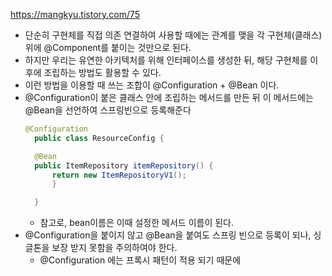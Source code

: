 https://mangkyu.tistory.com/75

- 단순히 구현체를 직접 의존 연결하여 사용할 때에는 관계를 맺을 각 구현체(클래스)위에 @Component를 붙이는 것만으로 된다.
- 하지만 우리는 유연한 아키텍처를 위해 인터페이스를 생성한 뒤, 해당 구현체를 이후에 조립하는 방법도 활용할 수 있다.
- 이런 방법을 이용할 때 쓰는 조합이 @Configuration + @Bean 이다.
- @Configuration이 붙은 클래스 안에 조립하는 메서드를 만든 뒤 이 메서드에는 @Bean을 선언하여 스프링빈으로 등록해준다
  ```java
  @Configuration
    public class ResourceConfig {

    @Bean
    public ItemRepository itemRepository() {
        return new ItemRepositoryV1();
        }

    }
   ```
  - 참고로, bean이름은 이때 설정한 메서드 이름이 된다. 
- @Configuration을 붙이지 않고 @Bean을 붙여도 스프링 빈으로 등록이 되나, 싱글톤을 보장 받지 못함을 주의하여야 한다.
    - @Configuration 에는 프록시 패턴이 적용 되기 때문에 

